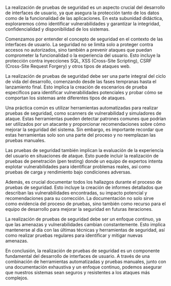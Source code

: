 La realización de pruebas de seguridad es un aspecto crucial del desarrollo de interfaces de usuario, ya que asegura la protección tanto de los datos como de la funcionalidad de las aplicaciones. En esta subunidad didáctica, exploraremos cómo identificar vulnerabilidades y garantizar la integridad, confidencialidad y disponibilidad de los sistemas.

Comenzamos por entender el concepto de seguridad en el contexto de las interfaces de usuario. La seguridad no se limita solo a proteger contra accesos no autorizados, sino también a prevenir ataques que puedan comprometer la funcionalidad o la experiencia del usuario. Esto incluye la protección contra inyecciones SQL, XSS (Cross-Site Scripting), CSRF (Cross-Site Request Forgery) y otros tipos de ataques web.

La realización de pruebas de seguridad debe ser una parte integral del ciclo de vida del desarrollo, comenzando desde las fases tempranas hasta el lanzamiento final. Esto implica la creación de escenarios de prueba específicos para identificar vulnerabilidades potenciales y probar cómo se comportan los sistemas ante diferentes tipos de ataques.

Una práctica común es utilizar herramientas automatizadas para realizar pruebas de seguridad, como scanners de vulnerabilidad y simuladores de ataque. Estas herramientas pueden detectar patrones comunes que podrían ser utilizados por un atacante y proporcionar recomendaciones sobre cómo mejorar la seguridad del sistema. Sin embargo, es importante recordar que estas herramientas solo son una parte del proceso y no reemplazan las pruebas manuales.

Las pruebas de seguridad también implican la evaluación de la experiencia del usuario en situaciones de ataque. Esto puede incluir la realización de pruebas de penetración (pen testing) donde un equipo de expertos intenta explotar vulnerabilidades para identificar problemas reales, así como pruebas de carga y rendimiento bajo condiciones adversas.

Además, es crucial documentar todos los hallazgos durante el proceso de pruebas de seguridad. Esto incluye la creación de informes detallados que describan las vulnerabilidades encontradas, su impacto potencial y recomendaciones para su corrección. La documentación no solo sirve como evidencia del proceso de pruebas, sino también como recurso para el equipo de desarrollo para mejorar la seguridad en futuras iteraciones.

La realización de pruebas de seguridad debe ser un enfoque continuo, ya que las amenazas y vulnerabilidades cambian constantemente. Esto implica mantenerse al día con las últimas técnicas y herramientas de seguridad, así como realizar pruebas regulares para identificar y mitigar nuevas amenazas.

En conclusión, la realización de pruebas de seguridad es un componente fundamental del desarrollo de interfaces de usuario. A través de una combinación de herramientas automatizadas y pruebas manuales, junto con una documentación exhaustiva y un enfoque continuo, podemos asegurar que nuestros sistemas sean seguros y resistentes a los ataques más complejos.
